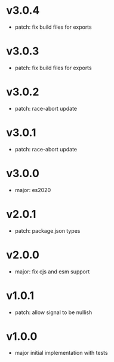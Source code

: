 # v3.0.4

- patch: fix build files for exports

# v3.0.3

- patch: fix build files for exports

# v3.0.2

- patch: race-abort update

# v3.0.1

- patch: race-abort update

# v3.0.0

- major: es2020

# v2.0.1

- patch: package.json types

# v2.0.0

- major: fix cjs and esm support

# v1.0.1

- patch: allow signal to be nullish

# v1.0.0

- major initial implementation with tests
